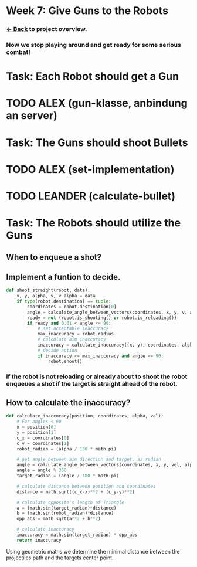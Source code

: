 # Week 7: Give Guns to the Robots

### [<- Back](/index.md) to project overview.

### Now we stop playing around and get ready for some serious combat!

# Task: Each Robot should get a Gun
# TODO ALEX (gun-klasse, anbindung an server)

# Task: The Guns should shoot Bullets
# TODO ALEX (set-implementation)
# TODO LEANDER (calculate-bullet)

# Task: The Robots should utilize the Guns
## When to enqueue a shot?
## Implement a funtion to decide.
```python
def shoot_straight(robot, data):
    x, y, alpha, v, v_alpha = data
    if type(robot.destination) == tuple:
        coordinates = robot.destination[0]
        angle = calculate_angle_between_vectors(coordinates, x, y, v, alpha)
        ready = not (robot.is_shooting() or robot.is_reloading())
        if ready and 0.01 < angle <= 90:
            # set acceptable inaccuracy
            max_inaccuracy = robot.radius
            # calculate aim inaccuracy
            inaccuracy = calculate_inaccuracy((x, y), coordinates, alpha, v)
            # decide action
            if inaccuracy <= max_inaccuracy and angle <= 90:
                robot.shoot()
```
### If the robot is not reloading or already about to shoot the robot enqueues a shot if the target is straight ahead of the robot. 

## How to calculate the inaccuracy?
```python
def calculate_inaccuracy(position, coordinates, alpha, vel):
    # For angles < 90
    x = position[0]
    y = position[1]
    c_x = coordinates[0]
    c_y = coordinates[1]
    robot_radian = (alpha / 180 * math.pi)

    # get angle between aim direction and target, as radian
    angle = calculate_angle_between_vectors(coordinates, x, y, vel, alpha)
    angle = angle % 360
    target_radian = (angle / 180 * math.pi)

    # calculate distance between position and coordinates
    distance = math.sqrt((c_x-x)**2 + (c_y-y)**2)

    # calculate opposite's length of Triangle
    a = (math.sin(target_radian)*distance)
    b = (math.sin(robot_radian)*distance)
    opp_abs = math.sqrt(a**2 + b**2)

    # calculate inaccuracy
    inaccuracy = math.sin(target_radian) * opp_abs
    return inaccuracy
```
Using geometric maths we determine the minimal distance between the projectiles path and the targets center point.
